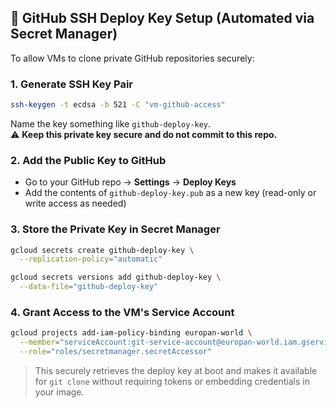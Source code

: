 ## 🔐 GitHub SSH Deploy Key Setup (Automated via Secret Manager)

To allow VMs to clone private GitHub repositories securely:

### 1. Generate SSH Key Pair
```bash
ssh-keygen -t ecdsa -b 521 -C "vm-github-access"
```
Name the key something like `github-deploy-key`.  
⚠️ **Keep this private key secure and do not commit to this repo.**

### 2. Add the Public Key to GitHub
- Go to your GitHub repo → **Settings** → **Deploy Keys**
- Add the contents of `github-deploy-key.pub` as a new key (read-only or write access as needed)

### 3. Store the Private Key in Secret Manager
```bash
gcloud secrets create github-deploy-key \
  --replication-policy="automatic"

gcloud secrets versions add github-deploy-key \
  --data-file="github-deploy-key"
```

### 4. Grant Access to the VM's Service Account
```bash
gcloud projects add-iam-policy-binding europan-world \
  --member="serviceAccount:git-service-account@europan-world.iam.gserviceaccount.com" \
  --role="roles/secretmanager.secretAccessor"
```

> This securely retrieves the deploy key at boot and makes it available for `git clone` without requiring tokens or embedding credentials in your image.
